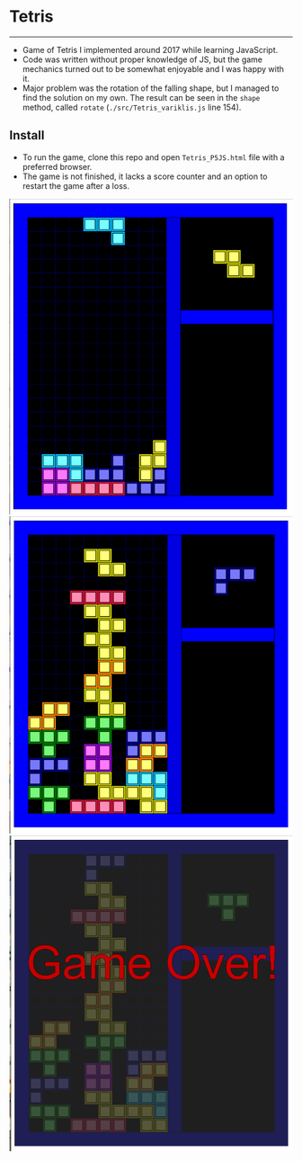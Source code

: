 # Tetris

---

- Game of Tetris I implemented around 2017 while learning JavaScript.
- Code was written without proper knowledge of JS, but the game mechanics turned out to be somewhat enjoyable and I was happy with it.
- Major problem was the rotation of the falling shape, but I managed to find the solution on my own. The result can be seen in the `shape` method, called `rotate` (`./src/Tetris_variklis.js` line 154).

## Install 
- To run the game, clone this repo and open `Tetris_P5JS.html` file with a preferred browser.
- The game is not finished, it lacks a score counter and an option to restart the game after a loss.

![](https://raw.githubusercontent.com/d1j/Tetris/master/screenshots/1.png)
![](https://raw.githubusercontent.com/d1j/Tetris/master/screenshots/2.png)
![](https://raw.githubusercontent.com/d1j/Tetris/master/screenshots/3.png)
